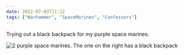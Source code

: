 ```yaml
---
date: 2022-07-03T11:12
tags: ["Warhammer", "SpaceMarines", "Confessors"]
---
```

Trying out a black backpack for my purple space marines.

![2 purple space marines. The one on the right has a black backpack](https://cdn.geekyaubergine.com/2022/IMG_0877.jpeg)

